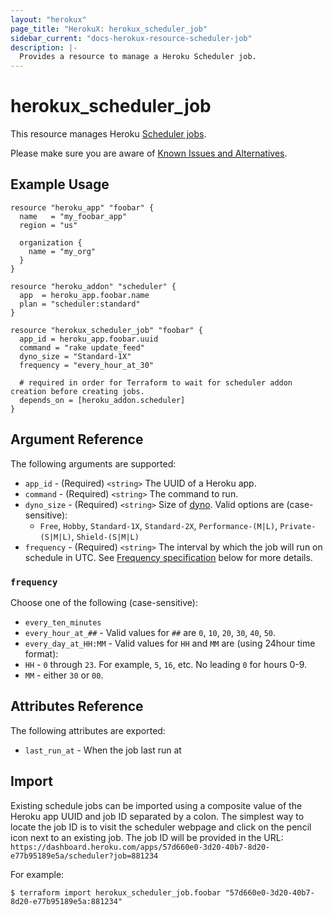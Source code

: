 ```yaml
---
layout: "herokux"
page_title: "HerokuX: herokux_scheduler_job"
sidebar_current: "docs-herokux-resource-scheduler-job"
description: |-
  Provides a resource to manage a Heroku Scheduler job.
---
```


# herokux_scheduler_job

This resource manages Heroku [Scheduler jobs](https://devcenter.heroku.com/articles/scheduler).

Please make sure you are aware of [Known Issues and Alternatives](https://devcenter.heroku.com/articles/scheduler#known-issues-and-alternatives).

## Example Usage

```hcl-terraform
resource "heroku_app" "foobar" {
  name   = "my_foobar_app"
  region = "us"

  organization {
    name = "my_org"
  }
}

resource "heroku_addon" "scheduler" {
  app  = heroku_app.foobar.name
  plan = "scheduler:standard"
}

resource "herokux_scheduler_job" "foobar" {
  app_id = heroku_app.foobar.uuid
  command = "rake update_feed"
  dyno_size = "Standard-1X"
  frequency = "every_hour_at_30"

  # required in order for Terraform to wait for scheduler addon creation before creating jobs.
  depends_on = [heroku_addon.scheduler]
}
```

## Argument Reference

The following arguments are supported:

* `app_id` - (Required) `<string>` The UUID of a Heroku app.
* `command` - (Required) `<string>` The command to run.
* `dyno_size` - (Required) `<string>` Size of [dyno](https://devcenter.heroku.com/articles/dyno-types).
  Valid options are (case-sensitive):
    * `Free`, `Hobby`, `Standard-1X`, `Standard-2X`, `Performance-(M|L)`, `Private-(S|M|L)`, `Shield-(S|M|L)`
* `frequency`  - (Required) `<string>` The interval by which the job will run on schedule in UTC.
See [Frequency specification](#frequency) below for more details.

### `frequency`

Choose one of the following (case-sensitive):

* `every_ten_minutes`
* `every_hour_at_##` - Valid values for `##` are `0`, `10`, `20`, `30`, `40`, `50`.
* `every_day_at_HH:MM` - Valid values for `HH` and `MM` are (using 24hour time format):
* `HH` - `0` through `23`. For example, `5`, `16`, etc. No leading `0` for hours 0-9.
* `MM` - either `30` or `00`.


## Attributes Reference

The following attributes are exported:

* `last_run_at` - When the job last run at

## Import

Existing schedule jobs can be imported using a composite value of the Heroku app UUID and job ID separated
by a colon. The simplest way to locate the job ID is to visit the scheduler webpage and click on the pencil
icon next to an existing job. The job ID will be provided in the URL: `https://dashboard.heroku.com/apps/57d660e0-3d20-40b7-8d20-e77b95189e5a/scheduler?job=881234`

For example:

```shell script
$ terraform import herokux_scheduler_job.foobar "57d660e0-3d20-40b7-8d20-e77b95189e5a:881234"
```
